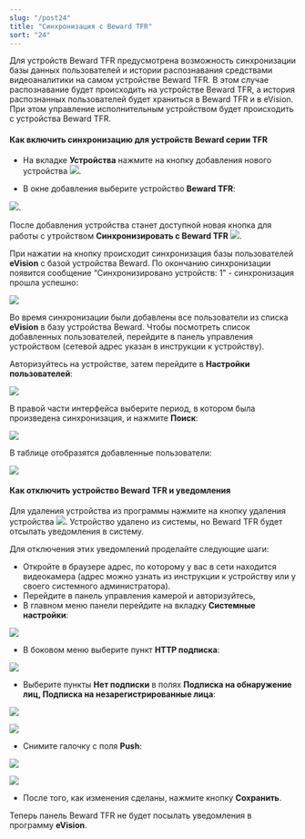 ```yaml
---
slug: "/post24"
title: "Синхронизация с Beward TFR"
sort: "24"
---
```


Для устройств Beward TFR предусмотрена возможность синхронизации базы данных пользователей и истории распознавания средствами видеоаналитики на самом устройстве Beward TFR. В этом случае распознавание будет происходить на устройстве Beward TFR, а история распознанных пользователей будет храниться в Beward TFR и в eVision. При этом управление исполнительным устройством будет происходить с устройства Beward TFR.

#### Как включить синхронизацию для устройств Beward серии TFR

- На вкладке **Устройства** нажмите на кнопку добавления нового устройства ![](images/Плюс.png).

- В окне добавления выберите устройство **Beward TFR**:

![](images/Добавить.png).

После добавления устройства станет доступной новая кнопка для работы с утройством **Синхронизировать с Beward TFR** ![](images/Синхронизировать.png).

При нажатии на кнопку происходит синхронизация базы пользователей **eVision** с базой устройства Beward. По окончанию синхронизации появится сообщение “Синхронизировано устройств: 1” - синхронизация прошла успешно:

![](images/Aspose.Words.374291bc-21e0-4dc1-8208-7b6db552d3f3.159.png)

Во время синхронизации были добавлены все пользователи из списка **eVision** в базу устройства Beward. Чтобы посмотреть список добавленных пользователей, перейдите в панель управления устройством (сетевой адрес указан в инструкции к устройству). 

Авторизуйтесь на устройстве, затем перейдите в **Настройки пользователей**:

![](images/Screenshot_167.png)

В правой части интерфейса выберите период, в котором была произведена синхронизация, и нажмите **Поиск**: 

![](images/Aspose.Words.374291bc-21e0-4dc1-8208-7b6db552d3f3.161.png)

В таблице отобразятся добавленные пользователи:

![](images/Aspose.Words.374291bc-21e0-4dc1-8208-7b6db552d3f3.160.png)

#### Как отключить устройство Beward TFR и уведомления

Для удаления устройства из программы нажмите на кнопку удаления устройства ![](images/Удалить.png). Устройство удалено из системы, но Beward TFR будет отсылать уведомления в систему.

Для отключения этих уведомлений проделайте следующие шаги:

- Откройте в браузере адрес, по которому у вас в сети находится видеокамера (адрес можно узнать из инструкции к устройству или у своего системного администратора).
- Перейдите в панель управления камерой и авторизуйтесь,
- В главном меню панели перейдите на вкладку **Системные настройки**:

![](images/Aspose.Words.374291bc-21e0-4dc1-8208-7b6db552d3f3.164.png)

- В боковом меню выберите пункт **HTTP подписка**:

![](images/Aspose.Words.374291bc-21e0-4dc1-8208-7b6db552d3f3.165.png)

- Выберите пункты **Нет подписки** в полях **Подписка на обнаружение лиц, Подписка на незарегистрированные лица**:

![](images/Aspose.Words.374291bc-21e0-4dc1-8208-7b6db552d3f3.166.png)

![](images/Aspose.Words.374291bc-21e0-4dc1-8208-7b6db552d3f3.167.png)

- Снимите галочку с поля **Push**:

![](images/Aspose.Words.374291bc-21e0-4dc1-8208-7b6db552d3f3.168.png)

![](images/Aspose.Words.374291bc-21e0-4dc1-8208-7b6db552d3f3.169.png)

- После того, как изменения сделаны, нажмите кнопку **Сохранить**.
  
Теперь панель Beward TFR не будет посылать уведомления в программу **eVision**.

